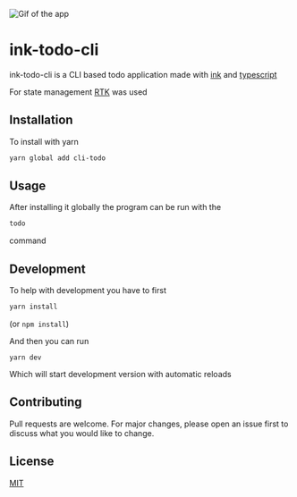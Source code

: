 ![Gif of the app](./intro.png)

# ink-todo-cli

ink-todo-cli is a CLI based todo application made with [ink](https://github.com/vadimdemedes/ink#israwmodesupported) and [typescript](https://www.typescriptlang.org/)

For state management [RTK](https://redux-toolkit.js.org/) was used

## Installation

To install with yarn

```bash
yarn global add cli-todo
```

## Usage

After installing it globally the program can be run with the

```bash
todo
```

command

## Development

To help with development you have to first

```bash
yarn install
```

(or `npm install`)

And then you can run

```
yarn dev
```

Which will start development version with automatic reloads

## Contributing

Pull requests are welcome. For major changes, please open an issue first to discuss what you would like to change.

## License

[MIT](https://choosealicense.com/licenses/mit/)

